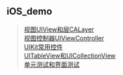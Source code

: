 ## iOS_demo

  > [视图UIView和层CALayer](https://github.com/Liao-Hexo/iOS_Development-Basics/tree/Description/iOS开发基础/视图UIView和层CALayer)    
  > [视图控制器UIViewController](https://github.com/Liao-Hexo/iOS_Development-Basics/tree/Description/iOS开发基础/视图控制器UIViewController)    
  > [UIKit常用控件](https://github.com/Liao-Hexo/iOS_Development-Basics/tree/Description/iOS开发基础/UIKit常用控件)    
  > [UITableView和UICollectionView](https://github.com/Liao-Hexo/iOS_Development-Basics/tree/Description/iOS开发基础/UITableView和UICollectionView)    
  > [单元测试和界面测试]()